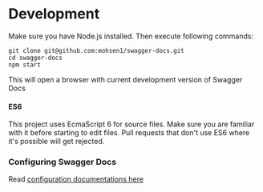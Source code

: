 # Development
Make sure you have Node.js installed. Then execute following commands: 

```shell
git clone git@github.com:mohsen1/swagger-docs.git
cd swagger-docs
npm start
```
This will open a browser with current development version of Swagger Docs

#### ES6
This project uses EcmaScript 6 for source files. Make sure you are familiar with it before starting to edit files.
Pull requests that don't use ES6 where it's possible will get rejected.


### Configuring Swagger Docs
Read [configuration documentations here](./config.md)
